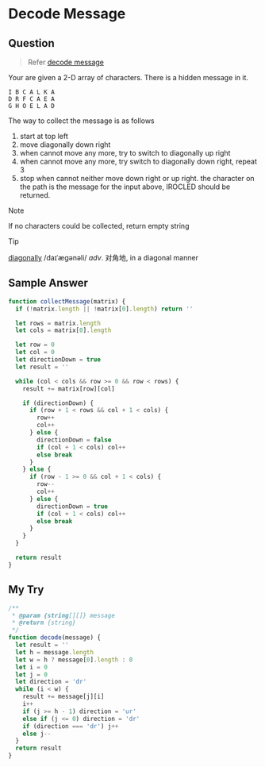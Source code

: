 # Decode Message

## Question

> Refer [decode message](https://bigfrontend.dev/problem/decode-message)

Your are given a 2-D array of characters. There is a hidden message in it.

```
I B C A L K A
D R F C A E A
G H O E L A D
```

The way to collect the message is as follows

1. start at top left
2. move diagonally down right
3. when cannot move any more, try to switch to diagonally up right
4. when cannot move any more, try switch to diagonally down right, repeat 3
5. stop when cannot neither move down right or up right. the character on the path is the message
   for the input above, IROCLED should be returned.

> [!NOTE]
>
> If no characters could be collected, return empty string

> [!TIP]
>
> [diagonally]() /daɪˈæɡənəli/ _adv_. 对角地, in a diagonal manner

## Sample Answer

```js
function collectMessage(matrix) {
  if (!matrix.length || !matrix[0].length) return ''

  let rows = matrix.length
  let cols = matrix[0].length

  let row = 0
  let col = 0
  let directionDown = true
  let result = ''

  while (col < cols && row >= 0 && row < rows) {
    result += matrix[row][col]

    if (directionDown) {
      if (row + 1 < rows && col + 1 < cols) {
        row++
        col++
      } else {
        directionDown = false
        if (col + 1 < cols) col++
        else break
      }
    } else {
      if (row - 1 >= 0 && col + 1 < cols) {
        row--
        col++
      } else {
        directionDown = true
        if (col + 1 < cols) col++
        else break
      }
    }
  }

  return result
}
```

## My Try

```js
/**
 * @param {string[][]} message
 * @return {string}
 */
function decode(message) {
  let result = ''
  let h = message.length
  let w = h ? message[0].length : 0
  let i = 0
  let j = 0
  let direction = 'dr'
  while (i < w) {
    result += message[j][i]
    i++
    if (j >= h - 1) direction = 'ur'
    else if (j <= 0) direction = 'dr'
    if (direction === 'dr') j++
    else j--
  }
  return result
}
```
